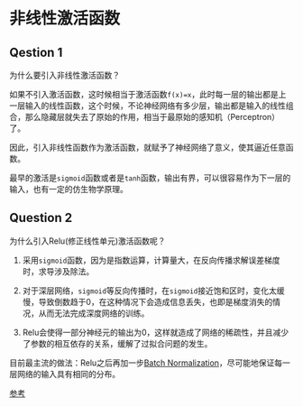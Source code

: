 # 非线性激活函数
## Qestion 1
为什么要引入非线性激活函数？

如果不引入激活函数，这时候相当于激活函数`f(x)=x`，此时每一层的输出都是上一层输入的线性函数，这个时候，不论神经网络有多少层，输出都是输入的线性组合，那么隐藏层就失去了原始的作用，相当于最原始的感知机（Perceptron）了。

因此，引入非线性函数作为激活函数，就赋予了神经网络了意义，使其逼近任意函数。

最早的激活是`sigmoid`函数或者是`tanh`函数，输出有界，可以很容易作为下一层的输入，也有一定的仿生物学原理。

## Question 2
为什么引入Relu(修正线性单元)激活函数呢？

1. 采用`sigmoid`函数，因为是指数运算，计算量大，在反向传播求解误差梯度时，求导涉及除法。

2. 对于深层网络，`sigmoid`等反向传播时，在`sigmoid`接近饱和区时，变化太缓慢，导致倒数趋于0，在这种情况下会造成信息丢失，也即是梯度消失的情况，从而无法完成深度网络的训练。

3. Relu会使得一部分神经元的输出为0，这样就造成了网络的稀疏性，并且减少了参数的相互依存的关系，缓解了过拟合问题的发生。

目前最主流的做法：Relu之后再加一步[Batch Normalization](https://arxiv.org/pdf/1502.03167.pdf)，尽可能地保证每一层网络的输入具有相同的分布。

[参考](https://blog.csdn.net/caimouse/article/details/67630435)